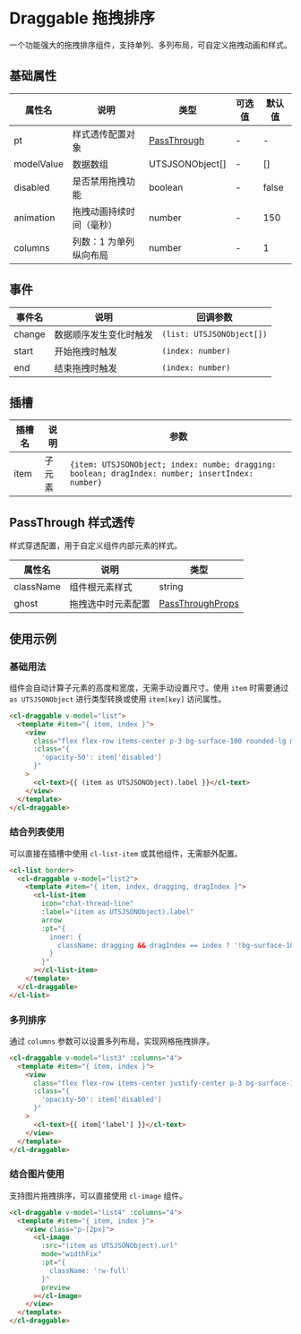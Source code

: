 # Draggable 拖拽排序

一个功能强大的拖拽排序组件，支持单列、多列布局，可自定义拖拽动画和样式。

## 基础属性

| 属性名     | 说明                     | 类型                        | 可选值 | 默认值 |
| ---------- | ------------------------ | --------------------------- | ------ | ------ |
| pt         | 样式透传配置对象         | [PassThrough](#passthrough) | -      | -      |
| modelValue | 数据数组                 | UTSJSONObject[]             | -      | []     |
| disabled   | 是否禁用拖拽功能         | boolean                     | -      | false  |
| animation  | 拖拽动画持续时间（毫秒） | number                      | -      | 150    |
| columns    | 列数：1 为单列纵向布局   | number                      | -      | 1      |

## 事件

| 事件名 | 说明                   | 回调参数                  |
| ------ | ---------------------- | ------------------------- |
| change | 数据顺序发生变化时触发 | `(list: UTSJSONObject[])` |
| start  | 开始拖拽时触发         | `(index: number)`         |
| end    | 结束拖拽时触发         | `(index: number)`         |

## 插槽

| 插槽名 | 说明   | 参数                                                                                            |
| ------ | ------ | ----------------------------------------------------------------------------------------------- |
| item   | 子元素 | `{item: UTSJSONObject; index: numbe; dragging: boolean; dragIndex: number; insertIndex: number}` |

## PassThrough 样式透传

样式穿透配置，用于自定义组件内部元素的样式。

| 属性名    | 说明               | 类型                                                        |
| --------- | ------------------ | ----------------------------------------------------------- |
| className | 组件根元素样式     | string                                                      |
| ghost     | 拖拽选中时元素配置 | [PassThroughProps](/src/components/doc.md#passthroughprops) |

## 使用示例

### 基础用法

组件会自动计算子元素的高度和宽度，无需手动设置尺寸。使用 `item` 时需要通过 `as UTSJSONObject` 进行类型转换或使用 `item[key]` 访问属性。

```html
<cl-draggable v-model="list">
  <template #item="{ item, index }">
    <view
      class="flex flex-row items-center p-3 bg-surface-100 rounded-lg mb-2 dark:!bg-surface-700"
      :class="{
        'opacity-50': item['disabled']
      }"
    >
      <cl-text>{{ (item as UTSJSONObject).label }}</cl-text>
    </view>
  </template>
</cl-draggable>
```

### 结合列表使用

可以直接在插槽中使用 `cl-list-item` 或其他组件，无需额外配置。

```html
<cl-list border>
  <cl-draggable v-model="list2">
    <template #item="{ item, index, dragging, dragIndex }">
      <cl-list-item
        icon="chat-thread-line"
        :label="(item as UTSJSONObject).label"
        arrow
        :pt="{
          inner: {
            className: dragging && dragIndex == index ? '!bg-surface-100' : ''
          }
        }"
      ></cl-list-item>
    </template>
  </cl-draggable>
</cl-list>
```

### 多列排序

通过 `columns` 参数可以设置多列布局，实现网格拖拽排序。

```html
<cl-draggable v-model="list3" :columns="4">
  <template #item="{ item, index }">
    <view
      class="flex flex-row items-center justify-center p-3 bg-surface-100 rounded-lg m-1 dark:!bg-surface-700"
      :class="{
        'opacity-50': item['disabled']
      }"
    >
      <cl-text>{{ item['label'] }}</cl-text>
    </view>
  </template>
</cl-draggable>
```

### 结合图片使用

支持图片拖拽排序，可以直接使用 `cl-image` 组件。

```html
<cl-draggable v-model="list4" :columns="4">
  <template #item="{ item, index }">
    <view class="p-[2px]">
      <cl-image
        :src="(item as UTSJSONObject).url"
        mode="widthFix"
        :pt="{
          className: '!w-full'
        }"
        preview
      ></cl-image>
    </view>
  </template>
</cl-draggable>
```
